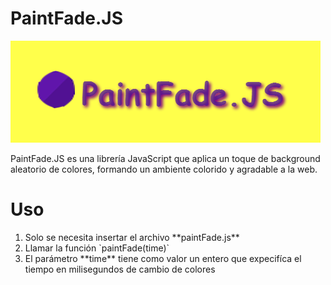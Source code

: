 # PaintFade.JS

<img src="https://github.com/Server1567/PaintFade.JS/blob/master/logo.png" />

PaintFade.JS es una librería JavaScript que aplica un toque de background aleatorio de colores, formando un ambiente colorido y agradable a la web.

# Uso

<ol>
	<li>Solo se necesita insertar el archivo **paintFade.js**</li>
	<li>Llamar la función `paintFade(time)`</li>
	<li>El parámetro **time** tiene como valor un entero que expecifíca el tiempo en milisegundos de cambio de colores</li>
</ol>

